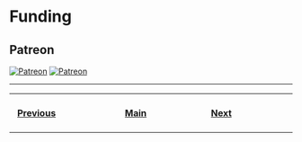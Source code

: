 # Funding

## Patreon
[![Patreon](https://img.shields.io/endpoint.svg?url=https:%2F%2Fshieldsio-patreon.herokuapp.com%2Ftwintproject?branch=master&label=Patreon&logo=Patreon&logoColor=f96854&labelColor=306998&color=f96854&style=flat)]()
[![Patreon](https://img.shields.io/endpoint.svg?url=https:%2F%2Fshieldsio-patreon.herokuapp.com%2Ftwintproject?branch=master&label=Patreon&logo=Patreon&logoColor=f96854&labelColor=282828&color=f96854&style=flat)]()

---
<table>
    <tr>
        <th>&nbsp; &nbsp; &nbsp; &nbsp; &nbsp; &nbsp; &nbsp; &nbsp; &nbsp; &nbsp; &nbsp; &nbsp; &nbsp; &nbsp; &nbsp;<a href="https://github.com/a-maliarov/awesome-shields/blob/main/categories/downloads.md">Previous</a>&nbsp; &nbsp; &nbsp; &nbsp; &nbsp; &nbsp; &nbsp; &nbsp; &nbsp; &nbsp; &nbsp; &nbsp; &nbsp; &nbsp; &nbsp;</th>
        <th>&nbsp; &nbsp; &nbsp; &nbsp; &nbsp; &nbsp; &nbsp; &nbsp; &nbsp; &nbsp; &nbsp; &nbsp; &nbsp; &nbsp;<a href="https://github.com/a-maliarov/awesome-shields">Main</a>&nbsp; &nbsp; &nbsp; &nbsp; &nbsp; &nbsp; &nbsp; &nbsp; &nbsp; &nbsp; &nbsp; &nbsp; &nbsp; &nbsp;</th>
        <th>&nbsp; &nbsp; &nbsp; &nbsp; &nbsp; &nbsp; &nbsp; &nbsp; &nbsp; &nbsp; &nbsp; &nbsp; &nbsp; &nbsp; &nbsp;<a href="https://github.com/a-maliarov/awesome-shields/blob/main/categories/issue_tracking.md">Next</a>&nbsp; &nbsp; &nbsp; &nbsp; &nbsp; &nbsp; &nbsp; &nbsp; &nbsp; &nbsp; &nbsp; &nbsp; &nbsp; &nbsp; &nbsp;</th>
    </tr>
</table>
